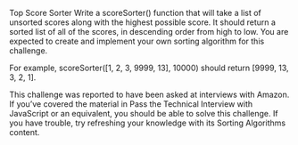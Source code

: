 Top Score Sorter
Write a scoreSorter() function that will take a list of unsorted scores along with the highest possible score. It should return a sorted list of all of the scores, in descending order from high to low. You are expected to create and implement your own sorting algorithm for this challenge.

For example, scoreSorter([1, 2, 3, 9999, 13], 10000) should return [9999, 13, 3, 2, 1].

This challenge was reported to have been asked at interviews with Amazon. If you’ve covered the material in Pass the Technical Interview with JavaScript or an equivalent, you should be able to solve this challenge. If you have trouble, try refreshing your knowledge with its Sorting Algorithms content.